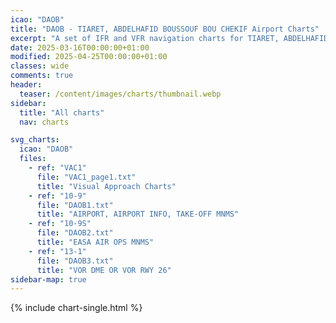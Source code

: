 ```yaml
---
icao: "DAOB" 
title: "DAOB - TIARET, ABDELHAFID BOUSSOUF BOU CHEKIF Airport Charts"
excerpt: "A set of IFR and VFR navigation charts for TIARET, ABDELHAFID BOUSSOUF BOU CHEKIF Airport"
date: 2025-03-16T00:00:00+01:00
modified: 2025-04-25T00:00:00+01:00
classes: wide
comments: true
header:
  teaser: /content/images/charts/thumbnail.webp
sidebar:
  title: "All charts"
  nav: charts

svg_charts:
  icao: "DAOB"
  files:
    - ref: "VAC1"
      file: "VAC1_page1.txt"
      title: "Visual Approach Charts"
    - ref: "10-9"
      file: "DAOB1.txt"
      title: "AIRPORT, AIRPORT INFO, TAKE-OFF MNMS"
    - ref: "10-9S"
      file: "DAOB2.txt"
      title: "EASA AIR OPS MNMS"
    - ref: "13-1"
      file: "DAOB3.txt"
      title: "VOR DME OR VOR RWY 26"
sidebar-map: true
---
```


{% include chart-single.html %}
